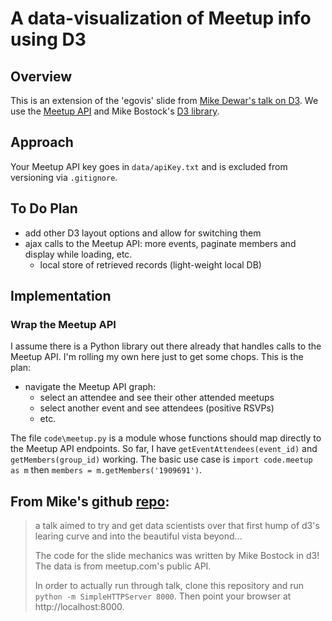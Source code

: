 # A data-visualization of Meetup info using D3
## Overview
This is an extension of the 'egovis' slide from [Mike Dewar's talk on D3][dcon]. We use the [Meetup API][meet] and Mike Bostock's [D3 library][d3]. 

## Approach
Your Meetup API key goes in `data/apiKey.txt` and is excluded from versioning via `.gitignore`.  

## To Do Plan
  - add other D3 layout options and allow for switching them
  - ajax calls to the Meetup API: more events, paginate members and display while loading, etc.
    - local store of retrieved records (light-weight local DB) 

## Implementation
### Wrap the Meetup API
I assume there is a Python library out there already that handles calls to the Meetup API. I'm rolling my own here just to get some chops. This is the plan:
  - navigate the Meetup API graph:
    - select an attendee and see their other attended meetups
	- select another event and see attendees (positive RSVPs)
	- etc.

The file `code\meetup.py` is a module whose functions should map directly to the Meetup API endpoints. So far, I have `getEventAttendees(event_id)` and `getMembers(group_id)` working. The basic use case is `import code.meetup as m` then `members = m.getMembers('1909691')`.

## From Mike's github [repo][dewar]: 
>a talk aimed to try and get data scientists over that first hump of d3's learing curve and into the beautiful vista beyond...
>
>The code for the slide mechanics was written by Mike Bostock in d3! The data is from meetup.com's public API.
>
>In order to actually run through talk, clone this repository and run `python -m SimpleHTTPServer 8000`. Then point your browser at http://localhost:8000.

[dewar]: https://github.com/mikedewar/d3talk
[dcon]: http://vimeo.com/35005701
[meet]: http://www.meetup.com/meetup_api/docs/members/
[d3]: http://d3js.org/
